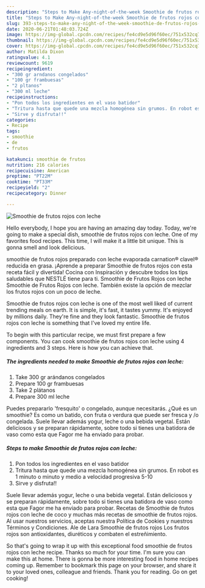 ```yaml
---
description: "Steps to Make Any-night-of-the-week Smoothie de frutos rojos con leche"
title: "Steps to Make Any-night-of-the-week Smoothie de frutos rojos con leche"
slug: 393-steps-to-make-any-night-of-the-week-smoothie-de-frutos-rojos-con-leche
date: 2020-06-21T01:48:03.724Z
image: https://img-global.cpcdn.com/recipes/fe4cd9e5d96f60ec/751x532cq70/smoothie-de-frutos-rojos-con-leche-foto-principal.jpg
thumbnail: https://img-global.cpcdn.com/recipes/fe4cd9e5d96f60ec/751x532cq70/smoothie-de-frutos-rojos-con-leche-foto-principal.jpg
cover: https://img-global.cpcdn.com/recipes/fe4cd9e5d96f60ec/751x532cq70/smoothie-de-frutos-rojos-con-leche-foto-principal.jpg
author: Matilda Dixon
ratingvalue: 4.1
reviewcount: 9619
recipeingredient:
- "300 gr arndanos congelados"
- "100 gr frambuesas"
- "2 pltanos"
- "300 ml leche"
recipeinstructions:
- "Pon todos los ingredientes en el vaso batidor"
- "Tritura hasta que quede una mezcla homogénea sin grumos. En robot es 1 minuto o minuto y medio a velocidad progresiva 5-10"
- "Sirve y disfruta!!"
categories:
- Recipe
tags:
- smoothie
- de
- frutos

katakunci: smoothie de frutos 
nutrition: 216 calories
recipecuisine: American
preptime: "PT22M"
cooktime: "PT33M"
recipeyield: "2"
recipecategory: Dinner

---
```



![Smoothie de frutos rojos con leche](https://img-global.cpcdn.com/recipes/fe4cd9e5d96f60ec/751x532cq70/smoothie-de-frutos-rojos-con-leche-foto-principal.jpg)

Hello everybody, I hope you are having an amazing day today. Today, we're going to make a special dish, smoothie de frutos rojos con leche. One of my favorites food recipes. This time, I will make it a little bit unique. This is gonna smell and look delicious.

smoothie de frutos rojos preparado con leche evaporada carnation® clavel® reducida en grasa. ¡Aprende a preparar Smoothie de frutos rojos con esta receta fácil y divertida! Cocina con Inspiración y descubre todos los tips saludables que NESTLÉ tiene para ti. Smoothie de Frutos Rojos con leche Smoothie de Frutos Rojos con leche. También existe la opción de mezclar los frutos rojos con un poco de leche.

Smoothie de frutos rojos con leche is one of the most well liked of current trending meals on earth. It is simple, it's fast, it tastes yummy. It's enjoyed by millions daily. They're fine and they look fantastic. Smoothie de frutos rojos con leche is something that I've loved my entire life.


To begin with this particular recipe, we must first prepare a few components. You can cook smoothie de frutos rojos con leche using 4 ingredients and 3 steps. Here is how you can achieve that.

<!--inarticleads1-->

##### The ingredients needed to make Smoothie de frutos rojos con leche:

1. Take 300 gr arándanos congelados
1. Prepare 100 gr frambuesas
1. Take 2 plátanos
1. Prepare 300 ml leche


Puedes prepararlo &#39;fresquito&#39; o congelado, aunque necesitarás. ¿Qué es un smoothie? Es como un batido, con fruta o verdura que puede ser fresca y /o congelada. Suele llevar además yogur, leche o una bebida vegetal. Están deliciosos y se preparan rápidamente, sobre todo si tienes una batidora de vaso como esta que Fagor me ha enviado para probar. 

<!--inarticleads2-->

##### Steps to make Smoothie de frutos rojos con leche:

1. Pon todos los ingredientes en el vaso batidor
1. Tritura hasta que quede una mezcla homogénea sin grumos. En robot es 1 minuto o minuto y medio a velocidad progresiva 5-10
1. Sirve y disfruta!!


Suele llevar además yogur, leche o una bebida vegetal. Están deliciosos y se preparan rápidamente, sobre todo si tienes una batidora de vaso como esta que Fagor me ha enviado para probar. Recetas de Smoothie de frutos rojos con leche de coco y muchas más recetas de smoothie de frutos rojos. Al usar nuestros servicios, aceptas nuestra Política de Cookies y nuestros Términos y Condiciones. Ale de Lara Smoothie de frutos rojos Los frutos rojos son antioxidantes, diuréticos y combaten el estreñimiento. 

So that's going to wrap it up with this exceptional food smoothie de frutos rojos con leche recipe. Thanks so much for your time. I'm sure you can make this at home. There is gonna be more interesting food in home recipes coming up. Remember to bookmark this page on your browser, and share it to your loved ones, colleague and friends. Thank you for reading. Go on get cooking!
